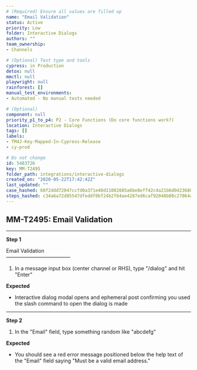 ```yaml
---
# (Required) Ensure all values are filled up
name: "Email Validation"
status: Active
priority: Low
folder: Interactive Dialogs
authors: ""
team_ownership: 
- Channels

# (Optional) Test type and tools
cypress: in Production
detox: null
mmctl: null
playwright: null
rainforest: []
manual_test_environments: 
- Automated - No manual tests needed

# (Optional)
component: null
priority_p1_to_p4: P2 - Core Functions (Do core functions work?)
location: Interactive Dialogs
tags: []
labels: 
- TM4J-Key-Mapped-In-Cypress-Release
- cy-prod

# Do not change
id: 5483726
key: MM-T2495
folder_path: integrations/interactive-dialogs
created_on: "2020-05-22T17:42:42Z"
last_updated: ""
case_hashed: 60f2ddd72047ccfd0a371e40d11002885a6be8eff42c4a21b6d0423680f496fbe364024b5dcbb212671aeaeb42a1b169
steps_hashed: c34a6a72d85547dfeddf0bf24b2f64ae4287ed6caf92048b88c27064ab7664dc9ea00a06a69c21a8011b4fd84a87c3ff
---
```


## MM-T2495: Email Validation

---

**Step 1**

Email Validation\
–––––––––––––––––––––––––

1. In a message input box (center channel or RHS), type "/dialog" and hit "Enter"

**Expected**

- Interactive dialog modal opens and ephemeral post confirming you used the slash command to open the dialog is made

---

**Step 2**

1. In the "Email" field, type something random like "abcdefg"

**Expected**

- You should see a red error message positioned below the help text of the "Email" field saying "Must be a valid email address."
